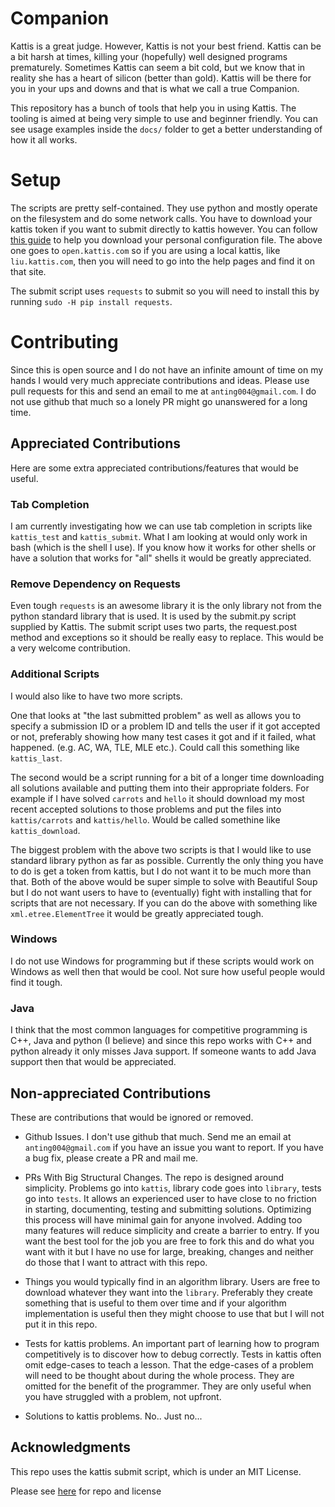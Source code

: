 # Companion

Kattis is a great judge. However, Kattis is not your best
friend. Kattis can be a bit harsh at times, killing your (hopefully)
well designed programs prematurely. Sometimes Kattis can seem a bit
cold, but we know that in reality she has a heart of silicon (better
than gold). Kattis will be there for you in your ups and downs and
that is what we call a true Companion.

This repository has a bunch of tools that help you in using
Kattis. The tooling is aimed at being very simple to use and beginner
friendly. You can see usage examples inside the `docs/` folder to get
a better understanding of how it all works.

# Setup

The scripts are pretty self-contained. They use python and mostly
operate on the filesystem and do some network calls. You have to
download your kattis token if you want to submit directly to kattis
however. You can follow
[this guide](https://open.kattis.com/help/submit) to help you download
your personal configuration file. The above one goes to
`open.kattis.com` so if you are using a local kattis, like
`liu.kattis.com`, then you will need to go into the help pages and
find it on that site.

The submit script uses `requests` to submit so you will need to
install this by running `sudo -H pip install requests`.

# Contributing

Since this is open source and I do not have an infinite amount of time
on my hands I would very much appreciate contributions and
ideas. Please use pull requests for this and send an email to me at
`anting004@gmail.com`. I do not use github that much so a lonely PR
might go unanswered for a long time.

## Appreciated Contributions

Here are some extra appreciated contributions/features that would be
useful.

### Tab Completion

I am currently investigating how we can use tab completion in scripts
like `kattis_test` and `kattis_submit`. What I am looking at would
only work in bash (which is the shell I use). If you know how it works
for other shells or have a solution that works for "all" shells it
would be greatly appreciated.

### Remove Dependency on Requests

Even tough `requests` is an awesome library it is the only library not
from the python standard library that is used. It is used by the
submit.py script supplied by Kattis. The submit script uses two parts,
the request.post method and exceptions so it should be really easy to
replace. This would be a very welcome contribution.

### Additional Scripts

I would also like to have two more scripts.

One that looks at "the last submitted problem" as well as allows you
to specify a submission ID or a problem ID and tells the user if it
got accepted or not, preferably showing how many test cases it got and
if it failed, what happened. (e.g. AC, WA, TLE, MLE etc.). Could call
this something like `kattis_last`.

The second would be a script running for a bit of a longer time
downloading all solutions available and putting them into their
appropriate folders. For example if I have solved `carrots` and
`hello` it should download my most recent accepted solutions to those
problems and put the files into `kattis/carrots` and
`kattis/hello`. Would be called somethine like `kattis_download`.

The biggest problem with the above two scripts is that I would like to
use standard library python as far as possible. Currently the only
thing you have to do is get a token from kattis, but I do not want it
to be much more than that. Both of the above would be super simple to
solve with Beautiful Soup but I do not want users to have to
(eventually) fight with installing that for scripts that are not
necessary. If you can do the above with something like
`xml.etree.ElementTree` it would be greatly appreciated tough.

### Windows

I do not use Windows for programming but if these scripts would work
on Windows as well then that would be cool. Not sure how useful people
would find it tough.

### Java

I think that the most common languages for competitive programming is
C++, Java and python (I believe) and since this repo works with C++
and python already it only misses Java support. If someone wants to
add Java support then that would be appreciated.

## Non-appreciated Contributions

These are contributions that would be ignored or removed.

* Github Issues. I don't use github that much. Send me an email at
  `anting004@gmail.com` if you have an issue you want to report. If
  you have a bug fix, please create a PR and mail me.

* PRs With Big Structural Changes. The repo is designed around
  simplicity. Problems go into `kattis`, library code goes into
  `library`, tests go into `tests`. It allows an experienced user to
  have close to no friction in starting, documenting, testing and
  submitting solutions. Optimizing this process will have minimal gain
  for anyone involved. Adding too many features will reduce simplicity
  and create a barrier to entry. If you want the best tool for the job
  you are free to fork this and do what you want with it but I have no
  use for large, breaking, changes and neither do those that I want to
  attract with this repo.

* Things you would typically find in an algorithm library. Users are
  free to download whatever they want into the `library`. Preferably
  they create something that is useful to them over time and if your
  algorithm implementation is useful then they might choose to use
  that but I will not put it in this repo.

* Tests for kattis problems. An important part of learning how to
  program competitively is to discover how to debug correctly. Tests
  in kattis often omit edge-cases to teach a lesson. That the
  edge-cases of a problem will need to be thought about during the
  whole process. They are omitted for the benefit of the
  programmer. They are only useful when you have struggled with a
  problem, not upfront.

* Solutions to kattis problems. No.. Just no...


## Acknowledgments

This repo uses the kattis submit script, which is under an MIT License.

Please see
[here](https://github.com/Kattis/kattis-cli/blob/master/LICENSE) for
repo and license
